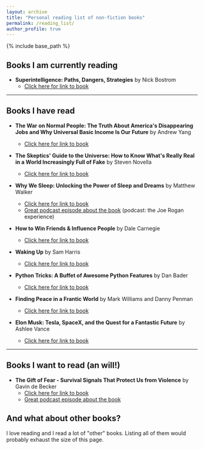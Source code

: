 ```yaml
---
layout: archive
title: "Personal reading list of non-fiction books"
permalink: /reading_list/
author_profile: true
---
```


{% include base_path %}

## Books I am currently reading

- **Superintelligence: Paths, Dangers, Strategies** by Nick Bostrom     
	- [Click here for link to book](https://www.amazon.com/gp/product/0198739834/ref=as_li_qf_sp_asin_il_tl?ie=UTF8&tag=nbostrom0c-20&camp=1789&creative=9325&linkCode=as2&creativeASIN=0198739834&linkId=37a8c8afb67a781338095992bd0b4ed6) 

   
---
## Books I have read

- **The War on Normal People: The Truth About America's Disappearing Jobs and Why Universal Basic Income Is Our Future** by Andrew Yang
	- [Click here for link to book](https://www.amazon.com/War-Normal-People-Disappearing-Universal/dp/0316414247)         

- **The Skeptics' Guide to the Universe: How to Know What's Really Real in a World Increasingly Full of Fake** by Steven Novella
	- [Click here for link to book](https://www.theskepticsguide.org/our-book)         

- **Why We Sleep: Unlocking the Power of Sleep and Dreams** by Matthew Walker   
	- [Click here for link to book](https://www.amazon.com/Why-We-Sleep-Unlocking-Dreams/dp/1501144316)         
	- [Great podcast episode about the book](http://podcastnotes.org/2018/04/29/why-we-sleep/) (podcast: the Joe Rogan experience)   

- **How to Win Friends & Influence People** by Dale Carnegie   
	- [Click here for link to book](https://www.amazon.com/How-Win-Friends-Influence-People/dp/0671027034) 

- **Waking Up** by Sam Harris   
	- [Click here for link to book](https://samharris.org/books/waking-up/)   

- **Python Tricks: A Buffet of Awesome Python Features** by Dan Bader   
	- [Click here for link to book](https://www.amazon.com/Python-Tricks-Buffet-Awesome-Features/dp/1775093301)   

- **Finding Peace in a Frantic World** by Mark Williams and Danny Penman    
	- [Click here for link to book](https://www.amazon.com/Mindfulness-Eight-Week-Finding-Peace-Frantic-ebook/dp/B005NJ2T1G/ref=tmm_kin_swatch_0?_encoding=UTF8&qid=&sr=)    

- **Elon Musk: Tesla, SpaceX, and the Quest for a Fantastic Future** by Ashlee Vance   
	- [Click here for link to book](https://www.amazon.com/Elon-Musk-SpaceX-Fantastic-Future/dp/006230125X)   

---

## Books I want to read (an will!)

- **The Gift of Fear - Survival Signals That Protect Us from Violence** by Gavin de Becker      
	- [Click here for link to book](https://www.amazon.com/Gift-Fear-Survival-Signals-Violence/dp/0316235024/ref=tmm_hrd_swatch_0?_encoding=UTF8&qid=&sr=)    
	- [Great podcast episode about the book](https://samharris.org/podcasts/living-with-violence/)   
   

## And what about other books?

I love reading and I read a lot of "other" books. Listing all of them would probably exhaust the size of this page. 
